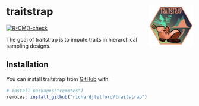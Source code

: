 
<!-- README.md is generated from README.Rmd. Please edit that file -->

# traitstrap <img src="vignettes/Traitstrap_hex.png" align="right" alt="" width="120" />

<!-- badges: start -->

[![R-CMD-check](https://github.com/richardjtelford/traitstrap/workflows/R-CMD-check/badge.svg)](https://github.com/richardjtelford/traitstrap/actions)
<!-- badges: end -->

The goal of traitstrap is to impute traits in hierarchical sampling
designs.

## Installation

You can install traitstrap from [GitHub](https://github.com/) with:

``` r
# install.packages("remotes")
remotes::install_github("richardjtelford/traitstrap")
```

